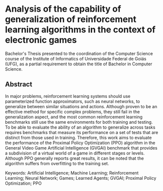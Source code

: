 # Analysis of the capability of generalization of reinforcement learning algorithms in the context of electronic games

Bachelor's Thesis presented to the coordination of the Computer Science course of the Institute of Informatics of Universidade Federal de Goiás (UFG), as a partial requirement to obtain the title of Bachelor in Computer Science. 

## Abstract
In major problems, reinforcement learning systems should use parameterized function approximators, such as neural networks, to generalize between similar situations and actions. Although proven to be an effective method for specific complex problems, they still fail in the generalization aspect, and the most common reinforcement learning benchmarks still use the same environments for both training and testing. To be able to evaluate the ability of an algorithm to generalize across tasks requires benchmarks that measure its performance on a set of tests that are distinct from those used in training. Therefore,
this work aims to evaluate the performance of the Proximal Policy Optimization (PPO) algorithm in the General Video Game Artificial Intelligence (GVGAI) benchmark that provides a subdivision of a virtual world of a game in different stages or levels. Although PPO generally reports great results, it can be noted that the algorithm suffers from overfitting to the training set. 

Keywords: Artificial Intelligence; Machine Learning; Reinforcement Learning; Neural Network; Games; Learned Agents; GVGAI; Proximal Policy Optimization; PPO

